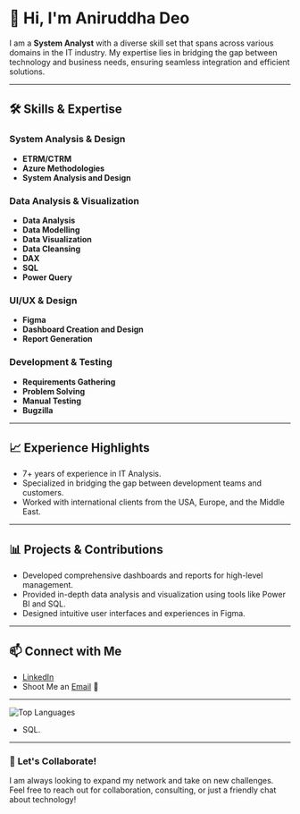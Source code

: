 # 👋 Hi, I'm Aniruddha Deo

I am a **System Analyst** with a diverse skill set that spans across various domains in the IT industry. My expertise lies in bridging the gap between technology and business needs, ensuring seamless integration and efficient solutions.

---

## 🛠️ **Skills & Expertise**

### System Analysis & Design
- **ETRM/CTRM**
- **Azure Methodologies**
- **System Analysis and Design**

### Data Analysis & Visualization
- **Data Analysis**
- **Data Modelling**
- **Data Visualization**
- **Data Cleansing**
- **DAX**
- **SQL**
- **Power Query**

### UI/UX & Design
- **Figma**
- **Dashboard Creation and Design**
- **Report Generation**

### Development & Testing
- **Requirements Gathering**
- **Problem Solving**
- **Manual Testing**
- **Bugzilla**

---

## 📈 **Experience Highlights**
- 7+ years of experience in IT Analysis.
- Specialized in bridging the gap between development teams and customers.
- Worked with international clients from the USA, Europe, and the Middle East.

---

## 📊 **Projects & Contributions**
- Developed comprehensive dashboards and reports for high-level management.
- Provided in-depth data analysis and visualization using tools like Power BI and SQL.
- Designed intuitive user interfaces and experiences in Figma.

---

## 📫 **Connect with Me**
- [LinkedIn](http://linkedin.com/in/aniruddha-deo-b499851b8/)
- Shoot Me an [Email](mailto:aniruddhasdeos@gmail.com) 💌

---

![Top Languages](https://github-readme-stats.vercel.app/api/top-langs/?username=your-github-username&layout=compact&theme=radical)
- SQL.

---

### 🌟 **Let's Collaborate!**
I am always looking to expand my network and take on new challenges. Feel free to reach out for collaboration, consulting, or just a friendly chat about technology!
